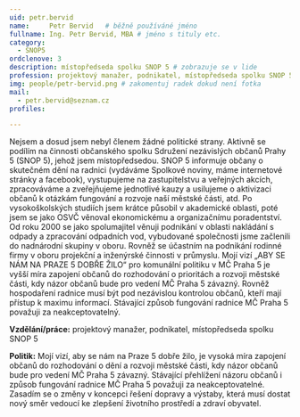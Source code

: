 ```yaml
---
uid: petr.bervid
name:     Petr Bervid  	# běžně používáné jméno
fullname: Ing. Petr Bervid, MBA	# jméno s tituly etc.
category:
  - SNOP5
ordclenove: 3
description: místopředseda spolku SNOP 5 # zobrazuje se v lide
profession: projektový manažer, podnikatel, místopředseda spolku SNOP 5
img: people/petr-bervid.png # zakomentuj radek dokud není fotka
mail:
  - petr.bervid@seznam.cz
profiles:

---
```


Nejsem a dosud jsem nebyl členem žádné politické strany. Aktivně se podílím na činnosti občanského spolku Sdružení nezávislých občanů Prahy 5 (SNOP 5), jehož jsem místopředsedou. SNOP 5 informuje občany o skutečném dění na radnici (vydáváme Spolkové noviny, máme internetové stránky a facebook), vystupujeme na zastupitelstvu a veřejných akcích, zpracováváme a zveřejňujeme jednotlivé kauzy a usilujeme o aktivizaci občanů k otázkám fungování a rozvoje naší městské části, atd.
Po vysokoškolských studiích jsem krátce působil v akademické oblasti, poté jsem se jako OSVČ věnoval ekonomickému a organizačnímu poradentství. Od roku 2000 se jako spolumajitel věnuji podnikání v oblasti nakládání s odpady a zpracování odpadních vod, vybudované společnosti jsme začlenili do nadnárodní skupiny v oboru. Rovněž se účastním na podnikání rodinné firmy v oboru projekční a inženýrské činnosti v průmyslu.
Mojí vizí „ABY SE NÁM NA PRAZE 5 DOBŘE ŽILO“ pro komunální politiku v MČ Praha 5 je vyšší míra zapojení občanů do rozhodování o prioritách a rozvoji městské části, kdy názor občanů bude pro vedení MČ Praha 5 závazný. Rovněž hospodaření radnice musí být pod nezávislou kontrolou občanů, kteří mají přístup k maximu informací. Stávající způsob fungování radnice MČ Praha 5 považuji za neakceptovatelný.

**Vzdělání/práce:** projektový manažer, podnikatel, místopředseda spolku SNOP 5

**Politik:** Mojí vizí, aby se nám na Praze 5 dobře žilo, je vysoká míra zapojení občanů do rozhodování o dění a rozvoji městské části, kdy názor občanů bude pro vedení MČ Praha 5 závazný. Stávající přehlížení názoru občanů i způsob fungování radnice MČ Praha 5 považuji za neakceptovatelné. Zasadím se o změny v koncepci řešení dopravy a výstaby, která musí dostat nový směr vedoucí ke zlepšení životního prostředí a zdraví obyvatel.
